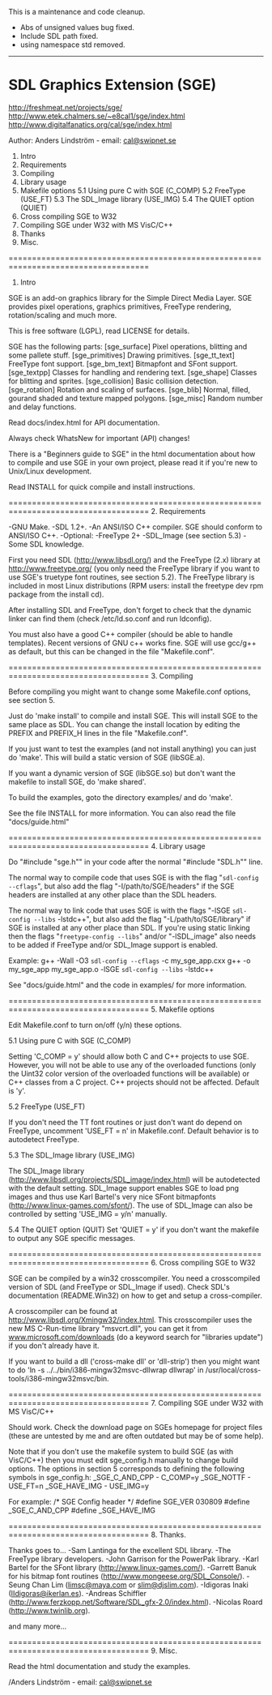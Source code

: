 This is a maintenance and code cleanup.
- Abs of unsigned values bug fixed.
- Include SDL path fixed.
- using namespace std removed.

***

SDL Graphics Extension (SGE)
====================================================================================
http://freshmeat.net/projects/sge/
http://www.etek.chalmers.se/~e8cal1/sge/index.html
http://www.digitalfanatics.org/cal/sge/index.html

Author: Anders Lindström - email: cal@swipnet.se


1. Intro
2. Requirements
3. Compiling
4. Library usage
5. Makefile options
   5.1 Using pure C with SGE (C_COMP)
   5.2 FreeType (USE_FT)
   5.3 The SDL_Image library (USE_IMG)
   5.4 The QUIET option (QUIET)
6. Cross compiling SGE to W32
7. Compiling SGE under W32 with MS VisC/C++
8. Thanks
9. Misc.


====================================================================================
1. Intro

SGE is an add-on graphics library for the Simple Direct Media Layer. SGE provides 
pixel operations, graphics primitives, FreeType rendering, rotation/scaling and much 
more.

This is free software (LGPL), read LICENSE for details.

SGE has the following parts:
[sge_surface]    Pixel operations, blitting and some pallete stuff.
[sge_primitives] Drawing primitives. 
[sge_tt_text]    FreeType font support.
[sge_bm_text]    Bitmapfont and SFont support.
[sge_textpp]     Classes for handling and rendering text.
[sge_shape]      Classes for blitting and sprites.
[sge_collision]  Basic collision detection.
[sge_rotation]   Rotation and scaling of surfaces.
[sge_blib]       Normal, filled, gourand shaded and texture mapped polygons.
[sge_misc]       Random number and delay functions.


Read docs/index.html for API documentation.

Always check WhatsNew for important (API) changes!

There is a "Beginners guide to SGE" in the html documentation about how to compile and 
use SGE in your own project, please read it if you're new to Unix/Linux development.

Read INSTALL for quick compile and install instructions.


====================================================================================
2. Requirements

-GNU Make.
-SDL 1.2+.
-An ANSI/ISO C++ compiler. SGE should conform to ANSI/ISO C++.
-Optional:
 -FreeType 2+
 -SDL_Image (see section 5.3)
-Some SDL knowledge.

First you need SDL (http://www.libsdl.org/) and the FreeType (2.x) library 
at http://www.freetype.org/ (you only need the FreeType library if you want 
to use SGE's truetype font routines, see section 5.2). The FreeType library is 
included in most Linux distributions (RPM users: install the freetype dev rpm
package from the install cd). 

After installing SDL and FreeType, don't forget to check that the dynamic
linker can find them (check /etc/ld.so.conf and run ldconfig).

You must also have a good C++ compiler (should be able to handle templates). Recent 
versions of GNU c++ works fine. SGE will use gcc/g++ as default, but this can be 
changed in the file "Makefile.conf".


====================================================================================
3. Compiling

Before compiling you might want to change some Makefile.conf options, see section 5.

Just do 'make install' to compile and install SGE. This will install SGE to the same 
place as SDL. You can change the install location by editing the PREFIX and PREFIX_H 
lines in the file "Makefile.conf".

If you just want to test the examples (and not install anything) you can just do
'make'. This will build a static version of SGE (libSGE.a). 

If you want a dynamic version of SGE (libSGE.so) but don't want the makefile to
install SGE, do 'make shared'.

To build the examples, goto the directory examples/ and do 'make'.

See the file INSTALL for more information. You can also read the file 
"docs/guide.html"


====================================================================================
4. Library usage

Do "#include "sge.h"" in your code after the normal "#include "SDL.h"" line.

The normal way to compile code that uses SGE is with the flag 
"`sdl-config --cflags`", but also add the flag "-I/path/to/SGE/headers" if the SGE 
headers are installed at any other place than the SDL headers.

The normal way to link code that uses SGE is with the flags 
"-lSGE `sdl-config --libs` -lstdc++", but also add the flag "-L/path/to/SGE/library" 
if SGE is installed at any other place than SDL. If you're using static linking then 
the flags "`freetype-config --libs`" and/or "-lSDL_image" also needs to be added if
FreeType and/or SDL_Image support is enabled.

Example:
g++ -Wall -O3 `sdl-config --cflags` -c my_sge_app.cxx
g++ -o my_sge_app my_sge_app.o -lSGE `sdl-config --libs` -lstdc++

See "docs/guide.html" and the code in examples/ for more information.


====================================================================================
5. Makefile options

Edit Makefile.conf to turn on/off (y/n) these options.


5.1 Using pure C with SGE (C_COMP)
 
Setting 'C_COMP = y' should allow both C and C++ projects to use SGE. However, you 
will not be able to use any of the overloaded functions (only the Uint32 color 
version of the overloaded functions will be available) or C++ classes from a C 
project. C++ projects should not be affected. Default is 'y'.


5.2 FreeType (USE_FT)

If you don't need the TT font routines or just don't want do depend on FreeType,
uncomment 'USE_FT = n' in Makefile.conf. Default behavior is to autodetect
FreeType.


5.3 The SDL_Image library (USE_IMG)

The SDL_Image library (http://www.libsdl.org/projects/SDL_image/index.html) will be
autodetected with the default setting. SDL_Image support enables SGE to load png 
images and thus use Karl Bartel's very nice SFont bitmapfonts 
(http://www.linux-games.com/sfont/). The use of SDL_Image can also be controlled by
setting 'USE_IMG = y/n' manually.


5.4 The QUIET option (QUIT)
Set 'QUIET = y' if you don't want the makefile to output any SGE specific messages.


====================================================================================
6. Cross compiling SGE to W32

SGE can be compiled by a win32 crosscompiler. You need a crosscompiled version of 
SDL (and FreeType or SDL_Image if used). Check SDL's documentation (README.Win32) on how to get and setup 
a cross-compiler.

A crosscompiler can be found at http://www.libsdl.org/Xmingw32/index.html. This 
crosscompiler uses the new MS C-Run-time library "msvcrt.dll", you can get it from 
www.microsoft.com/downloads (do a keyword search for "libraries update") if you 
don't already have it.

If you want to build a dll ('cross-make dll' or 'dll-strip') then you might want to
do 'ln -s ../../bin/i386-mingw32msvc-dllwrap dllwrap' in 
/usr/local/cross-tools/i386-mingw32msvc/bin.


====================================================================================
7. Compiling SGE under W32 with MS VisC/C++

Should work. Check the download page on SGEs homepage for project files (these are 
untested by me and are often outdated but may be of some help).

Note that if you don't use the makefile system to build SGE (as with VisC/C++) then
you must edit sge_config.h manually to change build options. The options in section
5 corresponds to defining the following symbols in sge_config.h:
_SGE_C_AND_CPP  - C_COMP=y
_SGE_NOTTF      - USE_FT=n
_SGE_HAVE_IMG   - USE_IMG=y

For example:
/* SGE Config header */
#define SGE_VER 030809
#define _SGE_C_AND_CPP
#define _SGE_HAVE_IMG


====================================================================================
8. Thanks.

Thanks goes to...
-Sam Lantinga for the excellent SDL library.
-The FreeType library developers.
-John Garrison for the PowerPak library. 
-Karl Bartel for the SFont library (http://www.linux-games.com/).
-Garrett Banuk for his bitmap font routines (http://www.mongeese.org/SDL_Console/).
-Seung Chan Lim (limsc@maya.com or slim@djslim.com).
-Idigoras Inaki (IIdigoras@ikerlan.es).
-Andreas Schiffler (http://www.ferzkopp.net/Software/SDL_gfx-2.0/index.html).
-Nicolas Roard (http://www.twinlib.org).

and many more...

====================================================================================
9. Misc.

Read the html documentation and study the examples. 



/Anders Lindström - email: cal@swipnet.se
